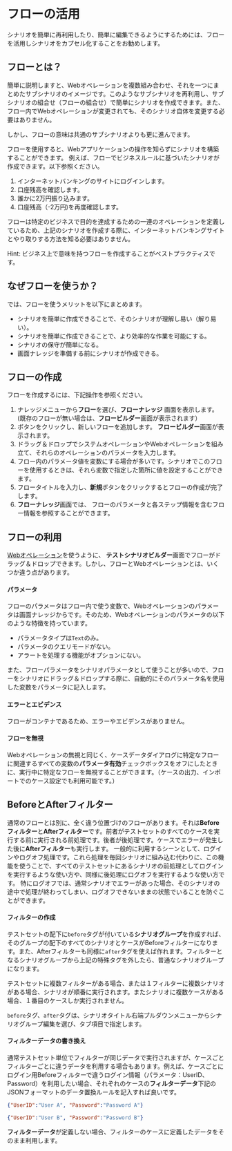 フローの活用
===

シナリオを簡単に再利用したり、簡単に編集できるようにするためには、フローを活用しシナリオをカプセル化することをお勧めします。

フローとは？
---

簡単に説明しますと、Webオペレーションを複数組み合わせ、それを一つにまとめたサブシナリオのイメージです。このようなサブシナリオを再利用し、サブシナリオの組合せ（フローの組合せ）で簡単にシナリオを作成できます。また、フロー内でWebオペレーションが変更されても、そのシナリオ自体を変更する必要はありません。

しかし、フローの意味は共通のサブシナリオよりも更に進んでます。

フローを使用すると、Webアプリケーションの操作を知らずにシナリオを構築することができます。 例えば、フローでビジネスルールに基づいたシナリオが作成できます。以下参照ください。

1. インターネットバンキングのサイトにログインします。
2. 口座残高を確認します。
3. 誰かに2万円振り込みます。
4. 口座残高（-2万円)を再度確認します。

フローは特定のビジネスで目的を達成するための一連のオペレーションを定義しているため、上記のシナリオを作成する際に、インターネットバンキングサイトとやり取りする方法を知る必要はありません。

Hint: ビジネス上で意味を持つフローを作成することがベストプラクティスです。

なぜフローを使うか？
---

では、フローを使うメリットを以下にまとめます。

* シナリオを簡単に作成できることで、そのシナリオが理解し易い（解り易い）。
* シナリオを簡単に作成できることで、より効率的な作業を可能にする。
* シナリオの保守が簡単になる。
* 画面ナレッジを準備する前にシナリオが作成できる。

フローの作成
---

フローを作成するには、下記操作を参照ください。

1. ナレッジメニューから**フロー**を選び、**フローナレッジ** 画面を表示します。(既存のフローが無い場合は、**フロービルダー**画面が表示されます）
2. <span class="glyphicon glyphicon-plus"></span>ボタンをクリックし、新しいフローを追加します。 **フロービルダー**画面が表示されます。
3. ドラッグ＆ドロップでシステムオペレーションやWebオペレーションを組み立て、それらのオペレーションのパラメータを入力します。
4. フロー内のパラメータ値を変数にする場合が多いです。シナリオでこのフローを使用するときは、それら変数で指定した箇所に値を設定することができます。
5. フロータイトルを入力し、**新規**ボタンをクリックするとフローの作成が完了します。
6. **フローナレッジ**画面では、 フローのパラメータと各ステップ情報を含むフロー情報を参照することができます。

フローの利用
---

[Webオペレーション](ref_web_operation.md#How_to_Use_Web_Operations?)を使うように、 **テストシナリオビルダー**画面でフローがドラッグ＆ドロップできます。しかし、フローとWebオペレーションとは、いくつか違う点があります。

#### パラメータ

フローのパラメータはフロー内で使う変数で、Webオペレーションのパラメータは画面ナレッジからです。そのため、Webオペレーションのパラメータの以下のような特徴を持っています。

* パラメータタイプは`Text`のみ。
* パラメータのクエリモードがない。
* アラートを処理する機能がオプションにない。

また、フローパラメータをシナリオパラメータとして使うことが多いので、フローをシナリオにドラッグ＆ドロップする際に、自動的にそのパラメータ名を使用した変数をパラメータに記入します。

#### エラーとエビデンス

フローがコンテナであるため、エラーやエビデンスがありません。

#### フローを無視

Webオペレーションの無視と同じく、ケースデータダイアログに特定なフローに関連するすべての変数の**パラメータ有効**チェックボックスをオフにしたときに、実行中に特定なフローを無視することができます。（ケースの出力、インポートでのケース設定でも利用可能です。）

BeforeとAfterフィルター
---

通常のフローとは別に、全く違う位置づけのフローがあります。それは**Beforeフィルター**と**Afterフィルター**です。前者がテストセットのすべてのケースを実行する前に実行される前処理です。後者が後処理です。ケースでエラーが発生した後に**Afterフィルター**も実行します。
一般的に利用するシーンとして、ログインやログオフ処理です。これら処理を毎回シナリオに組み込む代わりに、この機能を使うことで、すべてのテストセットにあるシナリオの前処理としてログインを実行するような使い方や、同様に後処理にログオフを実行するような使い方です。
特にログオフでは、通常シナリオでエラーがあった場合、そのシナリオの途中で処理が終わってしまい、ログオフできないままの状態でいることを防ぐことができます。


#### フィルターの作成

テストセットの配下に`before`タグが付いている**シナリオグループ**を作成すれば、そのグループの配下のすべてのシナリオとケースがBeforeフィルターになります。また、Afterフィルターも同様に`after`タグを使えば作れます。フィルターとなるシナリオグループから上記の特殊タグを外したら、普通なシナリオグループになります。

テストセットに複数フィルターがある場合、または１フィルターに複数シナリオがある場合、シナリオが順番に実行されます。またシナリオに複数ケースがある場合、１番目のケースしか実行されません。

`before`タグ、`after`タグは、シナリオタイトル右端プルダウンメニューからシナリオグループ編集を選び、タブ項目で指定します。

#### フィルターデータの書き換え

通常テストセット単位でフィルターが同じデータで実行されますが、ケースごとフィルターごとに違うデータを利用する場合もあります。例えば、ケースごとにログイン用Beforeフィルターで違うログイン情報（パラメータ：UserID、Password）を利用したい場合、それぞれのケースの**フィルターデータ**下記のJSONフォーマットのデータ置換ルールを記入すれば良いです。

```json
{"UserID":"User A", "Password":"Password A"}
```

```json
{"UserID":"User B", "Password":"Password B"}
```
**フィルターデータ**が定義しない場合、フィルターのケースに定義したデータをそのまま利用します。

